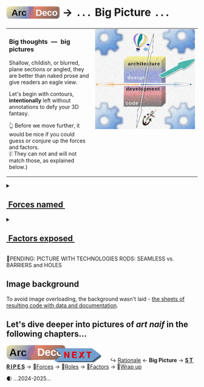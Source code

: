 # <sub>[![Arc Deco.](../../../../_rsc/_img/ArcDeco/ArcDeco-bar-h33px_rounded.png)](../../README.md)</sub> &rarr; &thinsp;.&thinsp;.&thinsp;.&thinsp; Big Picture &thinsp;.&thinsp;.&thinsp;.

<table><tr valign="top"><td width="45%">
   
### Big thoughts &nbsp;&mdash;&nbsp; big pictures 

Shallow, childish, or blurred, plane sections or angled, they are better than naked prose and give readers an eagle view.

Let's begin with contours, **intentionally** left without annotations to defy your 3D fantasy.

👆 Before we move further, it would be nice if you could guess or conjure up the forces and factors.\
(❕ They can not and will not match those, as explained below.)

</td><td>
    <picture><img alt="&nbsp;image not found: ArcDeco-BigPict-bare.jpg" src="../../../../_rsc/_img/ArcDeco/BigPict/ArcDeco-BigPict-bare.jpg" 
    title="&nbsp;Unannotated forces in &#013;&#010;multiple dimensions"/></picture>
</td></tr></table>

<details><summary><h2><ins>&nbsp;Forces named&nbsp;</ins></h2></summary>

<table><tr valign="top"><td width="55%">
<picture><img alt="&nbsp;image not found: ArcDeco-BigPict-forces_annotated.jpg" src="../../../../_rsc/_img/ArcDeco/BigPict/ArcDeco-BigPict-forces_annotated.jpg" /></picture>
</td><td>
      <p>The «<b>tearing X and Y axis</b>» in the intro were for a two-dimensional simplification for a figure of speech.</p>
    <p>What seems the first united will be stretched and squeezed.</p>
</td></tr></table>

</details>

<details><summary><h2><ins>&nbsp;Factors exposed&nbsp;</ins></h2></summary>
<table><tr valign="top"><td width="45%">
    <p>Software isn't raised in a vacuum, and there are agents/external forces:</p>
<p>👯&thinsp;<b>Users</b> - whose wishes you ask direct or get through requirements</p>
<p>🧑‍💼&thinsp;<a href="../../../mngmnt"><b>Management</b></a> &mdash; who shall facilitate and orchestrate the workflow</p>
<p>🧪&thinsp;<a href="../../../QA" title="&nbsp;read-write: QA"><b>Quality Assurance</b></a> &mdash; tests</p>
<p>♾️&thinsp;<b>DevOps</b> &mdash; which must seamleassly deliver end products.</p> 
<br /><br />
    <p>Even if you're a single person on the project, you may take all these roles.</p>
</td><td width="55%">
    <picture><img alt="&nbsp;image not found: ArcDeco-BigPict-agents_annotated.jpg" src="../../../../_rsc/_img/ArcDeco/BigPict/ArcDeco-BigPict-agents_annotated.jpg" /></picture>
</td></tr></table>
</details>

🚧PENDING: PICTURE WITH TECHNOLOGIES RODS: SEAMLESS vs. BARRIERS and HOLES

## Image background

<p title="&nbsp; Just imagine them behind the objects.">To avoid image overloading, the background wasn't laid - <ins>the sheets of resulting code with data and documentation</ins>.</p>

## Let's dive deeper into pictures of _art naif_ in the following chapters...

[![Arc Deco.](../../../../_rsc/_img/ArcDeco/ArcDeco-bar-w250px_NEXT.png)](../../README.md) &nbsp;&nbsp;&nbsp;&nbsp;&nbsp;↪️&nbsp;[Rationale](../01.Rationale/README.md) &larr; **Big&nbsp;Picture** &rarr; [**S&thinsp;T&thinsp;R&thinsp;I&thinsp;P&thinsp;E&thinsp;S**](../03.Stripes/README.md) &rarr; 🚧[Forces](../04.Forces/README.md) &rarr; 🚧[Roles](../05.Roles/README.md) &rarr; 🚧[Factors](../06.Factors/README.md) &rarr; 🚧[Wrap&nbsp;up](../07.Wrapping/README.md)

🌒 ...2024-2025...
